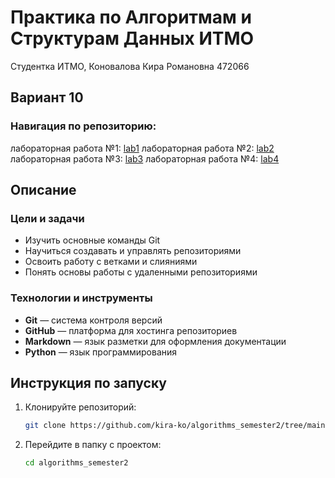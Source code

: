 # Практика по Алгоритмам и Cтруктурам Данных ИТМО 
Студентка ИТМО,  Коновалова Кира Романовна 472066
## Вариант 10

### Навигация по репозиторию:
лабораторная работа №1: [lab1](https://github.com/kira-ko/algorithms_semester2/tree/main/lab1)
лабораторная работа №2: [lab2](https://github.com/kira-ko/algorithms_semester2/tree/main/lab2)
лабораторная работа №3: [lab3](https://github.com/kira-ko/algorithms_semester2/tree/main/lab3)
лабораторная работа №4: [lab4]()

## Описание
### Цели и задачи

- Изучить основные команды Git
- Научиться создавать и управлять репозиториями
- Освоить работу с ветками и слияниями
- Понять основы работы с удаленными репозиториями

### Технологии и инструменты

- **Git** — система контроля версий
- **GitHub** — платформа для хостинга репозиториев
- **Markdown** — язык разметки для оформления документации
- **Python** — язык программирования

## Инструкция по запуску

1. Клонируйте репозиторий:
   ```bash
   git clone https://github.com/kira-ko/algorithms_semester2/tree/main/lab1
   ```
2. Перейдите в папку с проектом:
   ```bash
   cd algorithms_semester2
   ```
